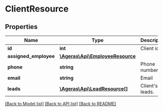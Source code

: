 # ClientResource

## Properties
Name | Type | Description | Notes
------------ | ------------- | ------------- | -------------
**id** | **int** | Client id. | [optional] 
**assigned_employee** | [**\Ageras\Api\EmployeeResource**](EmployeeResource.md) |  | [optional] 
**phone** | **string** | Phone number | [optional] 
**email** | **string** | Email | [optional] 
**leads** | [**\Ageras\Api\LeadResource[]**](LeadResource.md) | Client&#39;s leads. | [optional] 

[[Back to Model list]](../README.md#documentation-for-models) [[Back to API list]](../README.md#documentation-for-api-endpoints) [[Back to README]](../README.md)


